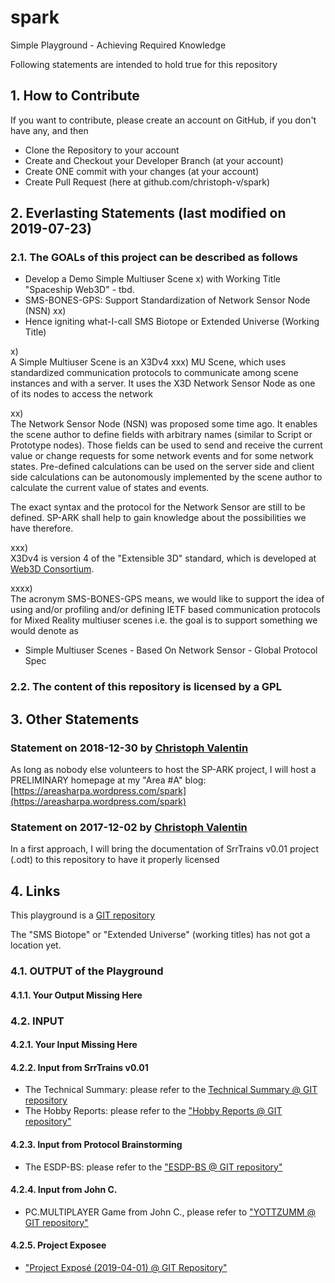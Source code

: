# spark
Simple Playground - Achieving Required Knowledge

Following statements are intended to hold true for this repository

## 1. How to Contribute

If you want to contribute, please create an account on GitHub, if you don't have
any, and then
- Clone the Repository to your account
- Create and Checkout your Developer Branch (at your account)
- Create ONE commit with your changes (at your account)
- Create Pull Request (here at github.com/christoph-v/spark)

## 2. Everlasting Statements (last modified on 2019-07-23)

### 2.1. The GOALs of this project can be described as follows

- Develop a Demo Simple Multiuser Scene x) with Working Title "Spaceship Web3D" - tbd.
- SMS-BONES-GPS: Support Standardization of Network Sensor Node (NSN) xx)
- Hence igniting what-I-call SMS Biotope or Extended Universe (Working Title)

x)  
A Simple Multiuser Scene is an X3Dv4 xxx) MU Scene, which uses standardized
communication protocols to communicate among scene instances and with a server.
It uses the X3D Network Sensor Node as one of its nodes to access the network

xx)  
The Network Sensor Node (NSN) was proposed some time ago. It enables the scene
author to define fields with arbitrary names (similar to Script or Prototype
nodes). Those fields can be used to send and receive the current value or change
requests for some network events and for some network states. Pre-defined
calculations can be used on the server side and client side calculations can be
autonomously implemented by the scene author to calculate the current value of
states and events.

The exact syntax and the protocol for the Network Sensor are still to be
defined. SP-ARK shall help to gain knowledge about the possibilities we have
therefore.

xxx)  
X3Dv4 is version 4 of the "Extensible 3D" standard, which is developed at
[Web3D Consortium](http://www.web3d.org "Web3D Consortium").

xxxx)  
The acronym SMS-BONES-GPS means, we would like to support the idea of
using and/or profiling and/or defining IETF based communication protocols for
Mixed Reality multiuser scenes
i.e. the goal is to support something we would denote as
- Simple Multiuser Scenes - Based On Network Sensor - Global Protocol Spec
      
### 2.2. The content of this repository is licensed by a GPL 

## 3. Other Statements

### Statement on 2018-12-30 by [Christoph Valentin](https://github.com/christoph-v)

As long as nobody else volunteers to host the SP-ARK project, I will
host a PRELIMINARY homepage at my "Area #A" blog:
[https://areasharpa.wordpress.com/spark](https://areasharpa.wordpress.com/spark)

### Statement on 2017-12-02 by [Christoph Valentin](https://github.com/christoph-v)

In a first approach, I will bring the documentation of SrrTrains v0.01 project
(.odt) to this repository to have it properly licensed

## 4. Links

This playground is a [GIT repository](https://github.com/christoph-v/spark)

The "SMS Biotope" or "Extended Universe" (working titles) has not got a location
yet.

### 4.1. OUTPUT of the Playground

#### 4.1.1. Your Output Missing Here

### 4.2. INPUT

#### 4.2.1. Your Input Missing Here

#### 4.2.2. Input from SrrTrains v0.01

- The Technical Summary: please refer to the
  [Technical Summary @ GIT repository](https://github.com/christoph-v/spark/tree/master/3rd-party-input/SrrTrains-v0.01/TechnicalSummary)
- The Hobby Reports: please refer to the
  ["Hobby Reports @ GIT repository"](https://github.com/christoph-v/spark/tree/master/3rd-party-input/SrrTrains-v0.01/HobbyReports)

#### 4.2.3. Input from Protocol Brainstorming

- The ESDP-BS: please refer to the
  ["ESDP-BS @ GIT repository"](https://github.com/christoph-v/spark/tree/master/3rd-party-input/esdp-bs)

#### 4.2.4. Input from John C.

- PC.MULTIPLAYER Game from John C., please refer to
  ["YOTTZUMM @ GIT repository"](https://github.com/christoph-v/spark/tree/master/3rd-party-input/yottzumm%40gmail.com)

#### 4.2.5. Project Exposee

- ["Project Exposé (2019-04-01) @ GIT Repository"](https://github.com/christoph-v/spark/tree/master/3rd-party-input/esdp-bs/project-exposee_v0.1-2019-04-01.txt)
  
